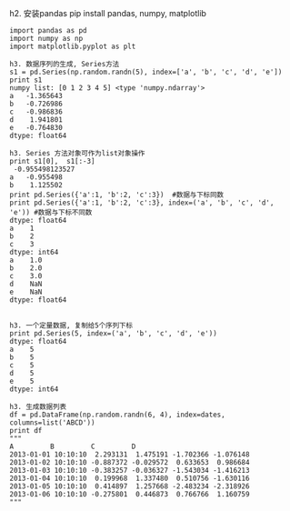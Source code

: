 h2. 安装pandas
    pip install pandas, numpy, matplotlib

    import pandas as pd
    import numpy as np 
    import matplotlib.pyplot as plt

    h3. 数据序列的生成, Series方法
    s1 = pd.Series(np.random.randn(5), index=['a', 'b', 'c', 'd', 'e'])
    print s1
    numpy list: [0 1 2 3 4 5] <type 'numpy.ndarray'>
    a   -1.365643
	b   -0.726986
	c   -0.986836	
	d    1.941801
	e   -0.764830
    dtype: float64

    h3. Series 方法对象可作为list对象操作
    print s1[0],  s1[:-3]
     -0.955498123527 
    a   -0.955498
    b    1.125502
    print pd.Series({'a':1, 'b':2, 'c':3})  #数据与下标同数
    print pd.Series({'a':1, 'b':2, 'c':3}, index=('a', 'b', 'c', 'd', 'e')) #数据与下标不同数
    dtype: float64
    a    1
	b    2
	c    3
	dtype: int64
	a    1.0
	b    2.0
	c    3.0
	d    NaN
	e    NaN
	dtype: float64
    

    h3. 一个定量数据, 复制给5个序列下标
    print pd.Series(5, index=('a', 'b', 'c', 'd', 'e'))
	dtype: float64
	a    5
	b    5
	c    5
	d    5
	e    5
	dtype: int64

	h3. 生成数据列表
	df = pd.DataFrame(np.random.randn(6, 4), index=dates, columns=list('ABCD'))
    print df
    """
    A         B         C         D
	2013-01-01 10:10:10  2.293131  1.475191 -1.702366 -1.076148
	2013-01-02 10:10:10 -0.887372 -0.029572  0.633653  0.986684
	2013-01-03 10:10:10 -0.383257 -0.036327 -1.543034 -1.416213
	2013-01-04 10:10:10  0.199968  1.337480  0.510756 -1.630116
	2013-01-05 10:10:10  0.414897  1.257668 -2.483234 -2.318926
	2013-01-06 10:10:10 -0.275801  0.446873  0.766766  1.160759
    """
